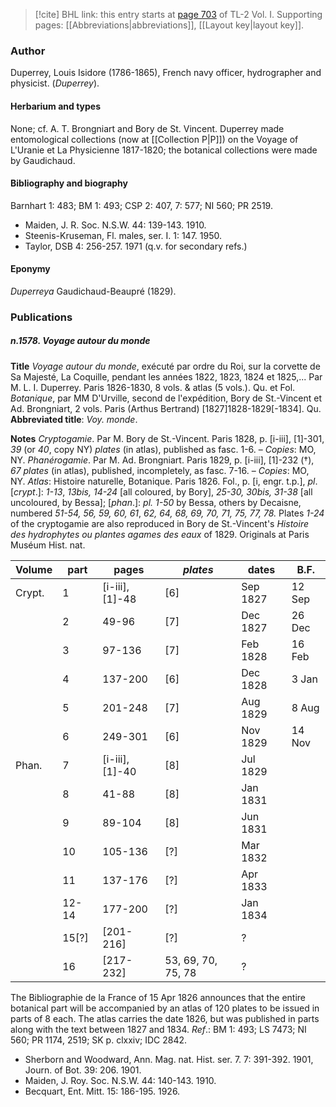 > [!cite] BHL link: this entry starts at [page 703](https://www.biodiversitylibrary.org/item/103414#page/751/mode/1up) of TL-2 Vol. I.
> Supporting pages: [[Abbreviations|abbreviations]], [[Layout key|layout key]].

### Author

Duperrey, Louis Isidore (1786-1865), French navy officer, hydrographer and physicist. (*Duperrey*).

#### Herbarium and types

None; cf. A. T. Brongniart and Bory de St. Vincent. Duperrey made entomological collections (now at [[Collection P|P]]) on the Voyage of L'Uranie et La Physicienne 1817-1820; the botanical collections were made by Gaudichaud.

#### Bibliography and biography

Barnhart 1: 483; BM 1: 493; CSP 2: 407, 7: 577; NI 560; PR 2519.
- Maiden, J. R. Soc. N.S.W. 44: 139-143. 1910.
- Steenis-Kruseman, Fl. males, ser. I. 1: 147. 1950.
- Taylor, DSB 4: 256-257. 1971 (q.v. for secondary refs.)

#### Eponymy

*Duperreya* Gaudichaud-Beaupré (1829).

### Publications

##### n.1578. Voyage autour du monde

**Title**
*Voyage autour du monde*, exécuté par ordre du Roi, sur la corvette de Sa Majesté, La Coquille, pendant les années 1822, 1823, 1824 et 1825,... Par M. L. I. Duperrey. Paris 1826-1830, 8 vols. & atlas (5 vols.). Qu. et Fol. *Botanique*, par MM D'Urville, second de l'expédition, Bory de St.-Vincent et Ad. Brongniart, 2 vols. Paris (Arthus Bertrand) \[1827\]1828-1829\[-1834\]. Qu.
**Abbreviated title**: *Voy. monde*.

**Notes**
*Cryptogamie*. Par M. Bory de St.-Vincent. Paris 1828, p. \[i-iii\], \[1\]-301, *39* (or *40*, copy NY) *plates* (in atlas), published as fasc. 1-6. – *Copies*: MO, NY.
*Phanérogamie*. Par M. Ad. Brongniart. Paris 1829, p. \[i-iii\], \[1\]-232 (†), *67 plates* (in atlas), published, incompletely, as fasc. 7-16. – *Copies*: MO, NY.
*Atlas*: Histoire naturelle, Botanique. Paris 1826. Fol., p. \[i, engr. t.p.\], *pl*. \[*crypt*.\]: *1-13*, *13bis, 14-24* \[all coloured, by Bory\], *25-30, 30bis, 31-38* \[all uncoloured, by Bessa\]; \[*phan*.\]: *pl. 1-50* by Bessa, others by Decaisne, numbered *51-54, 56, 59, 60, 61*, *62, 64, 68, 69, 70, 71, 75, 77, 78.* Plates *1-24* of the cryptogamie are also reproduced in Bory de St.-Vincent's *Histoire des hydrophytes ou plantes agames des eaux* of 1829. Originals at Paris Muséum Hist. nat.

|Volume	|part	|pages	|*plates*	|dates	|B.F.|
|---	|---	|---	|---	|---	|---	|
|Crypt.	|1	|\[i-iii\], \[1\]-48	|\[6\]	|Sep 1827	|12 Sep|
|	|2	|49-96	|\[7\]	|Dec 1827	|26 Dec|
|	|3	|97-136	|\[7\]	|Feb 1828	|16 Feb|
|	|4	|137-200	|\[6\]	|Dec 1828	|3 Jan|
|	|5	|201-248	|\[7\]	|Aug 1829	|8 Aug|
|	|6	|249-301	|\[6\]	|Nov 1829	|14 Nov|
|Phan.	|7	|\[i-iii\], \[1\]-40	|\[8\]	|Jul 1829|
|	|8	|41-88	|\[8\]	|Jan 1831|
|	|9	|89-104	|\[8\]	|Jun 1831|
|	|10	|105-136	|\[?\]	|Mar 1832|
|	|11	|137-176	|\[?\]	|Apr 1833|
|	|12-14	|177-200	|\[?\]	|Jan 1834|
|	|15\[?\]	|\[201-216\]	|\[?\]	|?|
|	|16	|\[217-232\]	|53, 69, 70, 75, 78	|?|

The Bibliographie de la France of 15 Apr 1826 announces that the entire botanical part will be accompanied by an atlas of 120 plates to be issued in parts of 8 each. The atlas carries the date 1826, but was published in parts along with the text between 1827 and 1834.
*Ref*.: BM 1: 493; LS 7473; NI 560; PR 1174, 2519; SK p. clxxiv; IDC 2842.
- Sherborn and Woodward, Ann. Mag. nat. Hist. ser. 7. 7: 391-392. 1901, Journ. of Bot. 39: 206. 1901.
- Maiden, J. Roy. Soc. N.S.W. 44: 140-143. 1910.
- Becquart, Ent. Mitt. 15: 186-195. 1926.

